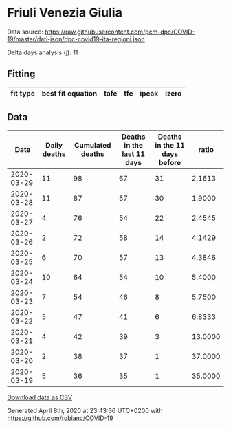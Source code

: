 # Friuli Venezia Giulia

Data source: https://raw.githubusercontent.com/pcm-dpc/COVID-19/master/dati-json/dpc-covid19-ita-regioni.json

Delta days analysis (j): 11

## Fitting 
|fit type|best fit equation|tafe|tfe|ipeak|izero|
|-------|-----|--------|------|---|---|

## Data
|Date|Daily deaths|Cumulated deaths|Deaths in the last 11 days|Deaths in the 11 days before|ratio|
|----|----------|-----------|-------|--------------------|-----|
|2020-03-29|11|98|67|31|2.1613|
|2020-03-28|11|87|57|30|1.9000|
|2020-03-27|4|76|54|22|2.4545|
|2020-03-26|2|72|58|14|4.1429|
|2020-03-25|6|70|57|13|4.3846|
|2020-03-24|10|64|54|10|5.4000|
|2020-03-23|7|54|46|8|5.7500|
|2020-03-22|5|47|41|6|6.8333|
|2020-03-21|4|42|39|3|13.0000|
|2020-03-20|2|38|37|1|37.0000|
|2020-03-19|5|36|35|1|35.0000|

[Download data as CSV](COVID-19_friuli_venezia_giulia_j11_2020-03-29.csv)

Generated April 8th, 2020 at 23:43:36 UTC+0200 with https://github.com/robianc/COVID-19
